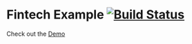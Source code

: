 # Fintech Example [![Build Status](https://travis-ci.org/tomastrajan/fintech-example.svg)](https://travis-ci.org/tomastrajan/fintech-example)

Check out the [Demo](http://tomastrajan.github.io/fintech-example/)

